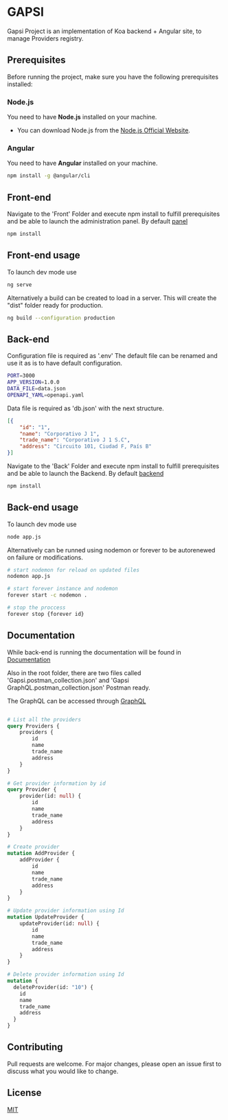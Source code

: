 # GAPSI

Gapsi Project is an implementation of Koa backend + Angular site, to manage Providers registry.

## Prerequisites

Before running the project, make sure you have the following prerequisites installed:

### Node.js
You need to have **Node.js** installed on your machine.

- You can download Node.js from the [Node.js Official Website](https://nodejs.org/).

### Angular
You need to have **Angular** installed on your machine.

```bash
npm install -g @angular/cli
```

## Front-end

Navigate to the 'Front' Folder and execute npm install to fulfill prerequisites and be able to launch the administration panel. By default [panel](http://localhost:4200) 

```bash
npm install
```

## Front-end usage

To launch dev mode use

```bash
ng serve
```

Alternatively a build can be created to load in a server. This will create the "dist" folder ready for production.

```bash
ng build --configuration production
```

## Back-end

Configuration file is required as '.env' 
The default file can be renamed and use it as is to have default configuration.

```bash
PORT=3000
APP_VERSION=1.0.0
DATA_FILE=data.json
OPENAPI_YAML=openapi.yaml
```

Data file is required as 'db.json' with the next structure.

```JSON
[{
    "id": "1",
    "name": "Corporativo J 1",
    "trade_name": "Corporativo J 1 S.C",
    "address": "Circuito 101, Ciudad F, País B"
}]
```

Navigate to the 'Back' Folder and execute npm install to fulfill prerequisites and be able to launch the Backend. By default [backend](http://localhost:3000) 

```bash
npm install
```


## Back-end usage

To launch dev mode use

```bash
node app.js
```

Alternatively can be runned using nodemon or forever to be autorenewed on failure or modifications.

```bash
# start nodemon for reload on updated files 
nodemon app.js

# start forever instance and nodemon
forever start -c nodemon .

# stop the proccess
forever stop {forever id}

```

## Documentation

While back-end is running the documentation will be found in [Documentation](http://localhost:3000/docs)

Also in the root folder, there are two files called 'Gapsi.postman_collection.json' and 'Gapsi GraphQL.postman_collection.json' Postman ready.

The GraphQL can be accessed through [GraphQL](http://localhost:3000/graphql)

```graphql

# List all the providers
query Providers {
    providers {
        id
        name
        trade_name
        address
    }
}

# Get provider information by id
query Provider {
    provider(id: null) {
        id
        name
        trade_name
        address
    }
}

# Create provider 
mutation AddProvider {
    addProvider {
        id
        name
        trade_name
        address
    }
}

# Update provider information using Id
mutation UpdateProvider {
    updateProvider(id: null) {
        id
        name
        trade_name
        address
    }
}

# Delete provider information using Id
mutation {
  deleteProvider(id: "10") {
    id
    name
    trade_name
    address
  }
}
```

## Contributing

Pull requests are welcome. For major changes, please open an issue first
to discuss what you would like to change.

## License

[MIT](https://choosealicense.com/licenses/mit/)